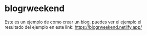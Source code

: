 # blogrweekend
Este es un ejemplo de como crear un blog, puedes ver el ejemplo el resultado del ejemplo en este link: https://blogrweekend.netlify.app/
